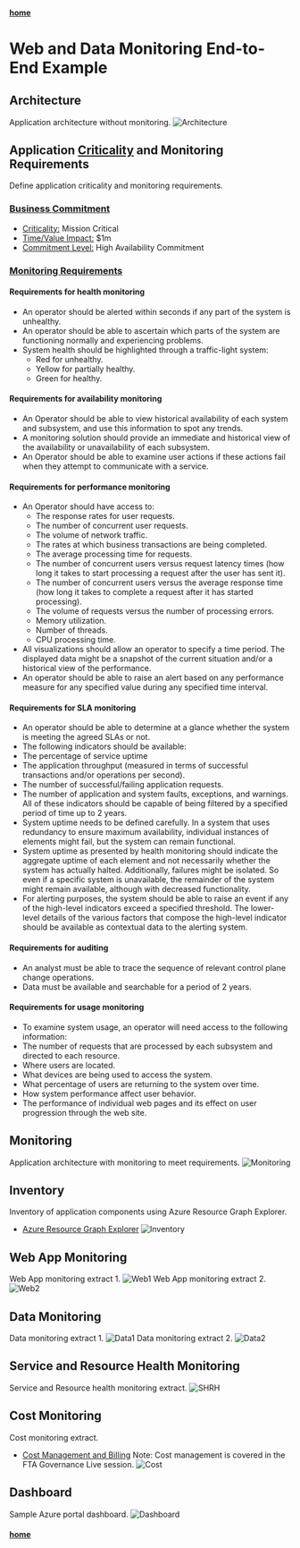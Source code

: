 #### [home](WELCOME.md)

# Web and Data Monitoring End-to-End Example

## Architecture
Application architecture without monitoring.
![Architecture](/PNG/todoapp-webapp_data_1.png) 

## Application [Criticality](https://docs.microsoft.com/en-us/azure/cloud-adoption-framework/manage/considerations/criticality) and Monitoring Requirements
Define application criticality and monitoring requirements.
### [Business Commitment](https://docs.microsoft.com/en-us/azure/cloud-adoption-framework/manage/considerations/commitment)

* [Criticality:](https://docs.microsoft.com/en-us/azure/cloud-adoption-framework/manage/considerations/criticality) Mission Critical
* [Time/Value Impact:](https://docs.microsoft.com/en-us/azure/cloud-adoption-framework/manage/considerations/impact) $1m
* [Commitment Level:](https://docs.microsoft.com/en-us/azure/cloud-adoption-framework/manage/considerations/commitment) High Availability Commitment

### [Monitoring Requirements](http://aka.ms/monitoring-reqs)

#### Requirements for health monitoring
* An operator should be alerted within seconds if any part of the system is unhealthy.
* An operator should be able to ascertain which parts of the system are functioning normally and experiencing problems. 
* System health should be highlighted through a traffic-light system:
  * Red for unhealthy.
  * Yellow for partially healthy.
  * Green for healthy.
  
#### Requirements for availability monitoring
* An Operator should be able to view historical availability of each system and subsystem, and use this information to spot any trends.
* A monitoring solution should provide an immediate and historical view of the availability or unavailability of each subsystem.
* An Operator should be able to examine user actions if these actions fail when they attempt to communicate with a service. 

#### Requirements for performance monitoring
* An Operator should have access to:
  * The response rates for user requests.
  * The number of concurrent user requests.
  * The volume of network traffic.
  * The rates at which business transactions are being completed.
  * The average processing time for requests.
  * The number of concurrent users versus request latency times (how long it takes to start processing a request after the user has sent it).
  * The number of concurrent users versus the average response time (how long it takes to complete a request after it has started processing).
  * The volume of requests versus the number of processing errors.
  * Memory utilization.
  * Number of threads.
  * CPU processing time.
*	All visualizations should allow an operator to specify a time period. The displayed data might be a snapshot of the current situation and/or a historical view of the performance.
*	An operator should be able to raise an alert based on any performance measure for any specified value during any specified time interval.

#### Requirements for SLA monitoring
*	An operator should be able to determine at a glance whether the system is meeting the agreed SLAs or not.
*	The following indicators should be available: 
  * The percentage of service uptime
  * The application throughput (measured in terms of successful transactions and/or operations per second).
  * The number of successful/failing application requests.
  * The number of application and system faults, exceptions, and warnings.
All of these indicators should be capable of being filtered by a specified period of time up to 2 years.
*	System uptime needs to be defined carefully. In a system that uses redundancy to ensure maximum availability, individual instances of elements might fail, but the system can remain functional. 
*	System uptime as presented by health monitoring should indicate the aggregate uptime of each element and not necessarily whether the system has actually halted. Additionally, failures might be isolated. So even if a specific system is unavailable, the remainder of the system might remain available, although with decreased functionality.
*	For alerting purposes, the system should be able to raise an event if any of the high-level indicators exceed a specified threshold. The lower-level details of the various factors that compose the high-level indicator should be available as contextual data to the alerting system.

#### Requirements for auditing
*	An analyst must be able to trace the sequence of relevant control plane change operations.
* Data must be available and searchable for a period of 2 years.

#### Requirements for usage monitoring
*	To examine system usage, an operator will need access to the following information:
  * The number of requests that are processed by each subsystem and directed to each resource.
  * Where users are located.
  * What devices are being used to access the system.
  * What percentage of users are returning to the system over time.
  * How system performance affect user behavior.
  * The performance of individual web pages and its effect on user progression through the web site.

## Monitoring
Application architecture with monitoring to meet requirements.
![Monitoring](/PNG/todoapp-webapp_data_monitoring_3.png) 

## Inventory
Inventory of application components using Azure Resource Graph Explorer.
* [Azure Resource Graph Explorer](https://docs.microsoft.com/en-us/azure/governance/resource-graph/overview)
![Inventory](/PNG/todoapp-webapp_data_monitoring_Inventory_10.png) 

## Web App Monitoring
Web App monitoring extract 1.
![Web1](/PNG/todoapp-webapp_monitoring_4.png) 
Web App monitoring extract 2.
![Web2](/PNG/todoapp-webapp_monitoring_2_5.png) 

## Data Monitoring
Data monitoring extract 1.
![Data1](/PNG/todoapp-data_monitoring_6.png) 
Data monitoring extract 2.
![Data2](/PNG/todoapp_data_monitoring_7.png) 

## Service and Resource Health Monitoring
Service and Resource health monitoring extract.
![SHRH](/PNG/todoapp-webapp_data_monitoring_SHRH_8.png) 

## Cost Monitoring
Cost monitoring extract.
* [Cost Management and Billing](https://docs.microsoft.com/en-us/azure/cost-management-billing/cost-management-billing-overview)
Note: Cost management is covered in the FTA Governance Live session.
![Cost](/PNG/todoapp-webapp_data_monitoring_Cost_9.png) 

## Dashboard
Sample Azure portal dashboard.
![Dashboard](/PNG/todoapp_dashboard.png) 

#### [home](WELCOME.md)
